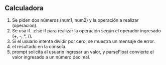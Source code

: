 ##  Calculadora
1. Se piden dos números (num1, num2) y la operación a realizar (operacion).
2. Se usa if...else if para realizar la operación según el operador ingresado (+, -, *, /).
3. Si el usuario intenta dividir por cero, se muestra un mensaje de error.
4. el resultado en la consola.
6. prompt solicita al usuario ingresar un valor, y parseFloat convierte el valor ingresado a un número decimal.